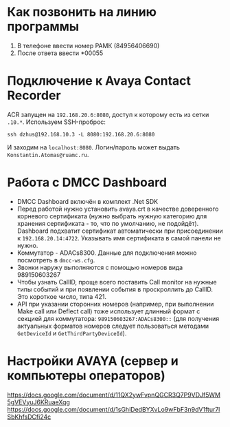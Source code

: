 # Как позвонить на линию программы

1. В телефоне ввести номер РАМК (84956406690)
2. После ответа ввести *00055

# Подключение к Avaya Contact Recorder

ACR запущен на `192.168.20.6:8080`, доступ к которому есть из сетки `.10.*`.
Используем SSH-проброс:

    ssh dzhus@192.168.10.3 -L 8080:192.168.20.6:8080

И заходим на `localhost:8080`. Логин/пароль может выдать `Konstantin.Atomas@ruamc.ru`.

# Работа с DMCC Dashboard

- DMCC Dashboard включён в комплект .Net SDK
- Перед работой нужно установить avaya.crt в качестве доверенного корневого сертификата (нужно выбрать нужную категорию для хранения сертификата - то, что по умолчанию, не подойдёт). Dashboard подхватит сертификат автоматически при присоединении к `192.168.20.14:4722`. Указывать имя сертификата в самой панели не нужно. 
- Коммутатор - ADACs8300. Данные для подключения можно посмотреть в `dmcc-ws.cfg`.
- Звонки наружу выполняются с помощью номеров вида 989150603267
- Чтобы узнать CallID, проще всего поставить Call monitor на нужные типы событий и при появлении события в проскроллить до CallID. Это короткое число, типа 421.
- API при указании сторонних номеров (например, при выполнении Make call или Deflect call) тоже использует длинный формат с секцией для коммутатора: `989150603267:ADACs8300::` (для получения актуальных форматов номеров следует пользоваться методами `GetDeviceId` и `GetThirdPartyDeviceId`).

# Настройки AVAYA (сервер и компьютеры операторов)

<https://docs.google.com/document/d/11QX2ywFvpnQGCR3Q7P9VDJf5WM5gVEVyuJ6KRuaeXqg>
<https://docs.google.com/document/d/1sGhiDedBYXvLo9wFbF3n9dV1ftur7lSbKhfsDCfi24c>